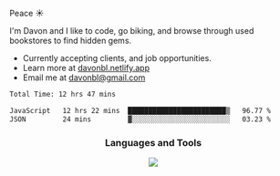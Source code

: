 Peace  :sunny:

I'm Davon and I like to code, go biking, and browse through used bookstores to find hidden gems. 



- Currently accepting clients, and job opportunities.
- Learn more at [davonbl.netlify.app](https://davonbl.netlify.app/) 
- Email me at davonbl@gmail.com

<!-- ### Coding Status  -->

<!--START_SECTION:waka-->

```txt
Total Time: 12 hrs 47 mins

JavaScript   12 hrs 22 mins  ████████████████████████▒   96.77 %
JSON         24 mins         ▓░░░░░░░░░░░░░░░░░░░░░░░░   03.23 %
```

<!--END_SECTION:waka-->


<!--
<h4 align="left">Languages and Tools:</h3>
<p align="left"> 

</p>

<p align="left"> 

-->


<h3 align="center">Languages and Tools</h3>
<p align="center">
    <a href="https://skillicons.dev">
    <img src="https://skillicons.dev/icons?i=js,html,css,sass,nodejs,express,git,prisma,postgres,graphql,apollo,postman,vscode&theme=light" />
    </a>
</p>














<!--

<a href = 'https://davonbl.github.io' target='_blank' rel='noopener noreferrer'>davonbl.github.io </a>
[davonbl.github.io](https://davonbl.github.io)
Here is my <a href = 'davonbl.github.io'>website</a> for more info.
**davonbl/davonbl** is a ✨ _special_ ✨ repository because its `README.md` (this file) appears on your GitHub profile.
### Hi there 👋
Here are some ideas to get you started:

Peace! I'm Davon, and I am an upcoming Software Engineer. Outside of my tech pursuits, I like to bike, go to used Bookstores and finding hidden gems, and attending to comedy stand-up shows. 

- 🔭 I’m currently working on ...
- 🌱 I’m currently learning ...
- 👯 I’m looking to collaborate on ...
- 🤔 I’m looking for help with ...
- 💬 Ask me about ...
- 📫 How to reach me: ...
- 😄 Pronouns: ...
- ⚡ Fun fact: ...
-->


